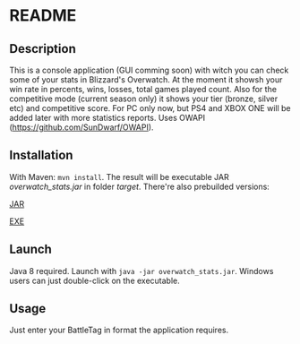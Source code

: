 # README

## Description
This is a console application (GUI comming soon) with witch you can check some of your stats in Blizzard's Overwatch. At the moment it showsh your win rate in percents, wins, losses, total games played count. Also for the competitive mode (current season only) it shows your tier (bronze, silver etc) and competitive score. For PC only now, but PS4 and XBOX ONE will be added later with more statistics reports. Uses OWAPI (https://github.com/SunDwarf/OWAPI).

## Installation
With Maven: `mvn install`. The result will be executable JAR *overwatch_stats.jar* in folder *target*.
There're also prebuilded versions:

[JAR](https://github.com/N3-M3-S1S/overwatch_stats/blob/master/prebuilt/overwatch_stats.jar)

[EXE](https://github.com/N3-M3-S1S/overwatch_stats/blob/master/prebuilt/overwatch_stats_win.exe)


## Launch
Java 8 required. Launch with `java -jar overwatch_stats.jar`. Windows users can just double-click on the executable. 

## Usage
Just enter your BattleTag in format the application requires.
